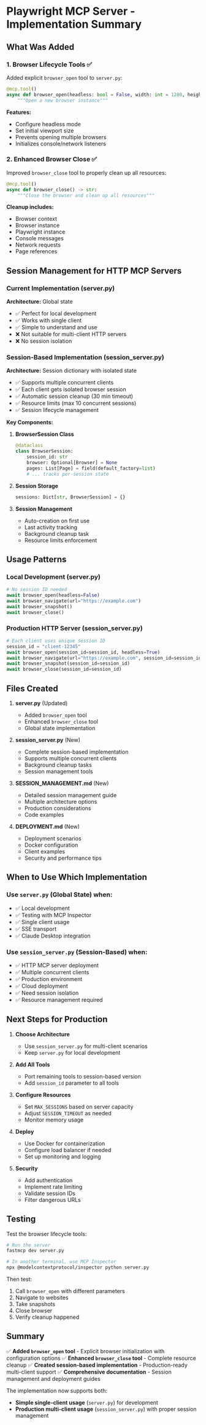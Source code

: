 # Playwright MCP Server - Implementation Summary

## What Was Added

### 1. Browser Lifecycle Tools ✅

Added explicit `browser_open` tool to `server.py`:

```python
@mcp.tool()
async def browser_open(headless: bool = False, width: int = 1280, height: int = 720) -> str:
    """Open a new browser instance"""
```

**Features:**
- Configure headless mode
- Set initial viewport size
- Prevents opening multiple browsers
- Initializes console/network listeners

### 2. Enhanced Browser Close ✅

Improved `browser_close` tool to properly clean up all resources:

```python
@mcp.tool()
async def browser_close() -> str:
    """Close the browser and clean up all resources"""
```

**Cleanup includes:**
- Browser context
- Browser instance
- Playwright instance
- Console messages
- Network requests
- Page references

## Session Management for HTTP MCP Servers

### Current Implementation (server.py)

**Architecture:** Global state
- ✅ Perfect for local development
- ✅ Works with single client
- ✅ Simple to understand and use
- ❌ Not suitable for multi-client HTTP servers
- ❌ No session isolation

### Session-Based Implementation (session_server.py)

**Architecture:** Session dictionary with isolated state
- ✅ Supports multiple concurrent clients
- ✅ Each client gets isolated browser session
- ✅ Automatic session cleanup (30 min timeout)
- ✅ Resource limits (max 10 concurrent sessions)
- ✅ Session lifecycle management

**Key Components:**

1. **BrowserSession Class**
   ```python
   @dataclass
   class BrowserSession:
       session_id: str
       browser: Optional[Browser] = None
       pages: List[Page] = field(default_factory=list)
       # ... tracks per-session state
   ```

2. **Session Storage**
   ```python
   sessions: Dict[str, BrowserSession] = {}
   ```

3. **Session Management**
   - Auto-creation on first use
   - Last activity tracking
   - Background cleanup task
   - Resource limits enforcement

## Usage Patterns

### Local Development (server.py)
```python
# No session ID needed
await browser_open(headless=False)
await browser_navigate(url="https://example.com")
await browser_snapshot()
await browser_close()
```

### Production HTTP Server (session_server.py)
```python
# Each client uses unique session ID
session_id = "client-12345"
await browser_open(session_id=session_id, headless=True)
await browser_navigate(url="https://example.com", session_id=session_id)
await browser_snapshot(session_id=session_id)
await browser_close(session_id=session_id)
```

## Files Created

1. **server.py** (Updated)
   - Added `browser_open` tool
   - Enhanced `browser_close` tool
   - Global state implementation

2. **session_server.py** (New)
   - Complete session-based implementation
   - Supports multiple concurrent clients
   - Background cleanup tasks
   - Session management tools

3. **SESSION_MANAGEMENT.md** (New)
   - Detailed session management guide
   - Multiple architecture options
   - Production considerations
   - Code examples

4. **DEPLOYMENT.md** (New)
   - Deployment scenarios
   - Docker configuration
   - Client examples
   - Security and performance tips

## When to Use Which Implementation

### Use `server.py` (Global State) when:
- ✅ Local development
- ✅ Testing with MCP Inspector
- ✅ Single client usage
- ✅ SSE transport
- ✅ Claude Desktop integration

### Use `session_server.py` (Session-Based) when:
- ✅ HTTP MCP server deployment
- ✅ Multiple concurrent clients
- ✅ Production environment
- ✅ Cloud deployment
- ✅ Need session isolation
- ✅ Resource management required

## Next Steps for Production

1. **Choose Architecture**
   - Use `session_server.py` for multi-client scenarios
   - Keep `server.py` for local development

2. **Add All Tools**
   - Port remaining tools to session-based version
   - Add `session_id` parameter to all tools

3. **Configure Resources**
   - Set `MAX_SESSIONS` based on server capacity
   - Adjust `SESSION_TIMEOUT` as needed
   - Monitor memory usage

4. **Deploy**
   - Use Docker for containerization
   - Configure load balancer if needed
   - Set up monitoring and logging

5. **Security**
   - Add authentication
   - Implement rate limiting
   - Validate session IDs
   - Filter dangerous URLs

## Testing

Test the browser lifecycle tools:

```bash
# Run the server
fastmcp dev server.py

# In another terminal, use MCP Inspector
npx @modelcontextprotocol/inspector python server.py
```

Then test:
1. Call `browser_open` with different parameters
2. Navigate to websites
3. Take snapshots
4. Close browser
5. Verify cleanup happened

## Summary

✅ **Added `browser_open` tool** - Explicit browser initialization with configuration options
✅ **Enhanced `browser_close` tool** - Complete resource cleanup
✅ **Created session-based implementation** - Production-ready multi-client support
✅ **Comprehensive documentation** - Session management and deployment guides

The implementation now supports both:
- **Simple single-client usage** (`server.py`) for development
- **Production multi-client usage** (`session_server.py`) with proper session management
